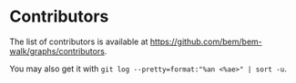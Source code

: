 Contributors
============

The list of contributors is available at https://github.com/bem/bem-walk/graphs/contributors.

You may also get it with `git log --pretty=format:"%an <%ae>" | sort -u`.
